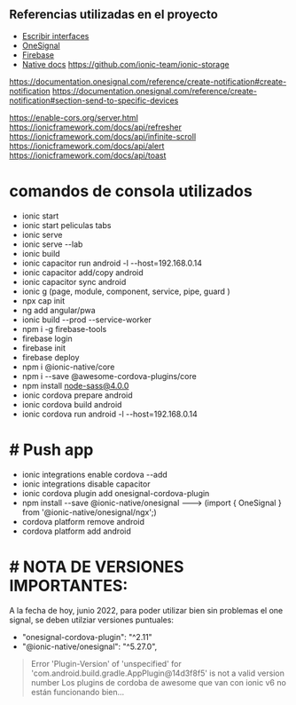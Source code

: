 ## Referencias utilizadas en el proyecto
* [Escribir interfaces](https://app.quicktype.io/)
* [OneSignal](https://app.onesignal.com/apps/56036cdd-f2d4-4adb-92db-45b04052dd94)
* [Firebase](https://console.firebase.google.com/u/0/project/ionic-pushapp-19f27/settings/cloudmessaging?hl=es-419)
* [Native docs](https://ionicframework.com/docs/v3/native/onesignal/)
https://github.com/ionic-team/ionic-storage

https://documentation.onesignal.com/reference/create-notification#create-notification
https://documentation.onesignal.com/reference/create-notification#section-send-to-specific-devices

https://enable-cors.org/server.html
https://ionicframework.com/docs/api/refresher
https://ionicframework.com/docs/api/infinite-scroll
https://ionicframework.com/docs/api/alert
https://ionicframework.com/docs/api/toast

 
# comandos de consola utilizados
* ionic start
* ionic start peliculas tabs
* ionic serve
* ionic serve --lab
* ionic build
* ionic capacitor run android -l --host=192.168.0.14
* ionic capacitor add/copy android
* ionic capacitor sync android
* ionic g (page, module, component, service, pipe, guard )
* npx cap init
* ng add angular/pwa
* ionic build --prod --service-worker
* npm i -g firebase-tools
* firebase login
* firebase init
* firebase deploy
* npm i @ionic-native/core
* npm i --save @awesome-cordova-plugins/core
* npm install node-sass@4.0.0
* ionic cordova prepare android
* ionic cordova build android
* ionic cordova run android -l --host=192.168.0.14

# # Push app
* ionic integrations enable cordova --add
* ionic integrations disable capacitor
* ionic cordova plugin add onesignal-cordova-plugin
* npm install --save @ionic-native/onesignal   ---> (import { OneSignal } from '@ionic-native/onesignal/ngx';)
* cordova platform remove android
* cordova platform add android



# # NOTA DE VERSIONES IMPORTANTES:
A la fecha de hoy, junio 2022, para poder utilizar bien sin problemas el one signal, se deben utilziar versiones puntuales:
*  "onesignal-cordova-plugin": "^2.11"
*  "@ionic-native/onesignal": "^5.27.0",

> Error 'Plugin-Version' of 'unspecified' for 'com.android.build.gradle.AppPlugin@14d3f8f5' is not a valid version number
> Los plugins  de cordoba de awesome que van con ionic v6 no están funcionando bien...
